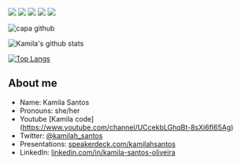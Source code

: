 
 <p>   <img src="http://views.whatilearened.today/views/github/Kamilahsantos/views.svg"/> 
  <img src="https://img.shields.io/badge/Front End-Angular-f55247"/>
    <img src="https://img.shields.io/badge/Back End-Java-f55247"/>
<a href="https://github.com/Kamilahsantos/"><img src="https://img.shields.io/github/followers/Kamilahsantos?color=%234CC61E&label=GitHub%20Followers%20%3A"/></a>
    <a href="https://github.com/Kamilahsantos?tab=repositories"><img src="https://badges.frapsoft.com/os/v2/open-source.svg?v=103"/></a></p>
    
![capa github](https://github.com/Kamilahsantos/Kamilahsantos/blob/master/cover-github.png)  



![Kamila's github stats](https://github-readme-stats.vercel.app/api?username=Kamilahsantos&show_icons=true&theme=radical)




[![Top Langs](https://github-readme-stats.vercel.app/api/top-langs/?username=Kamilahsantos&theme=radical&hide=PlpgSQL,jupyter%20notebook,html)](https://github.com/anuraghazra/github-readme-stats)



##  About me

- Name: Kamila Santos
- Pronouns: she/her
- Youtube [Kamila code] (https://www.youtube.com/channel/UCcekbLGhqBt-8sXi6fI65Ag)
- Twitter: [@kamilah_santos](https://twitter.com/kamilah_santos)
- Presentations: [speakerdeck.com/kamilahsantos](https://speakerdeck.com/kamilahsantos)
- LinkedIn: [linkedin.com/in/kamila-santos-oliveira](https://www.linkedin.com/in/kamila-santos-oliveira)




